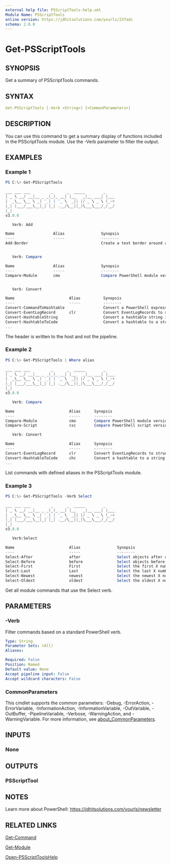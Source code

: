 ```yaml
---
external help file: PSScriptTools-help.xml
Module Name: PSScriptTools
online version: https://jdhitsolutions.com/yourls/237adc
schema: 2.0.0
---
```


# Get-PSScriptTools

## SYNOPSIS

Get a summary of PSScriptTools commands.

## SYNTAX

```yaml
Get-PSScriptTools [-Verb <String>] [<CommonParameters>]
```

## DESCRIPTION

You can use this command to get a summary display of functions included in the PSScriptTools module. Use the -Verb parameter to filter the output.

## EXAMPLES

### Example 1

```powershell
PS C:\> Get-PSScriptTools

___ ___ ___         _      _  _____        _
| _ \ __/ __|__ _ _(_)_ __| |__   _|__ ___| |___
|  _\__ \__ \ _| '_| | '_ \  _|| |/ _ \ _ \ (_-<
|_| |___/___\__|_| |_| .__/\__||_|\___\___/_/__/
|_|
v3.0.0

   Verb: Add

Name                 Alias                Synopsis
----                 -----                --------
Add-Border                                Create a text border around a string.


   Verb: Compare

Name                 Alias                Synopsis
----                 -----                --------
Compare-Module       cmo                  Compare PowerShell module versions.


   Verb: Convert

Name                        Alias          Synopsis
----                        -----          --------
Convert-CommandToHashtable                 Convert a PowerShell expression i...
Convert-EventLogRecord      clr            Convert EventLogRecords to struct...
Convert-HashtableString                    Convert a hashtable string into a...
Convert-HashtableToCode                    Convert a hashtable to a string r...
...
```

The header is written to the host and not the pipeline.

### Example 2

```powershell
PS C:\> Get-PSScriptTools | Where alias

___ ___ ___         _      _  _____        _
| _ \ __/ __|__ _ _(_)_ __| |__   _|__ ___| |___
|  _\__ \__ \ _| '_| | '_ \  _|| |/ _ \ _ \ (_-<
|_| |___/___\__|_| |_| .__/\__||_|\___\___/_/__/
|_|
v3.0.0

   Verb: Compare

Name                        Alias      Synopsis
----                        -----      --------
Compare-Module              cmo        Compare PowerShell module versions.
Compare-Script              csc        Compare PowerShell script versions.

   Verb: Convert

Name                        Alias      Synopsis
----                        -----      --------
Convert-EventLogRecord      clr        Convert EventLogRecords to structured...
Convert-HashtableToCode     chc        Convert a hashtable to a string repre...
...
```

List commands with defined aliases in the PSScriptTools module.

### Example 3

```powershell
PS C:\> Get-PSScriptTools -Verb Select

___ ___ ___         _      _  _____        _
| _ \ __/ __|__ _ _(_)_ __| |__   _|__ ___| |___
|  _\__ \__ \ _| '_| | '_ \  _|| |/ _ \ _ \ (_-<
|_| |___/___\__|_| |_| .__/\__||_|\___\___/_/__/
|_|
v3.0.0

   Verb:Select

Name                        Alias                Synopsis
----                        -----                --------
Select-After                after                Select objects after a give...
Select-Before               before               Select objects before a giv...
Select-First                First                Select the first X number o...
Select-Last                 Last                 Select the last X number of...
Select-Newest               newest               Select the newest X number ...
Select-Oldest               oldest               Select the oldest X number ...
```

Get all module commands that use the Select verb.

## PARAMETERS

### -Verb

Filter commands based on a standard PowerShell verb.

```yaml
Type: String
Parameter Sets: (All)
Aliases:

Required: False
Position: Named
Default value: None
Accept pipeline input: False
Accept wildcard characters: False
```

### CommonParameters

This cmdlet supports the common parameters: -Debug, -ErrorAction, -ErrorVariable, -InformationAction, -InformationVariable, -OutVariable, -OutBuffer, -PipelineVariable, -Verbose, -WarningAction, and -WarningVariable. For more information, see [about_CommonParameters](http://go.microsoft.com/fwlink/?LinkID=113216).

## INPUTS

### None

## OUTPUTS

### PSScriptTool

## NOTES

Learn more about PowerShell: https://jdhitsolutions.com/yourls/newsletter

## RELATED LINKS

[Get-Command]()

[Get-Module]()

[Open-PSScriptToolsHelp](Open-PSScriptToolsHelp.md)
